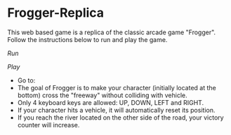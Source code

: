 Frogger-Replica
===============

This web based game is a replica of the classic arcade game "Frogger". Follow the
instructions below to run and play the game.

*Run*


*Play*
- Go to: 
- The goal of Frogger is to make your character (initially located at the bottom) cross
the "freeway" without colliding with vehicle.
- Only 4 keyboard keys are allowed: UP, DOWN, LEFT and RIGHT.
- If your character hits a vehicle, it will automatically reset its position.
- If you reach the river located on the other side of the road, your victory counter will increase.
